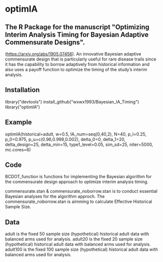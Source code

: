 # optimIA
## The R Package for the manuscript "Optimizing Interim Analysis Timing for Bayesian Adaptive Commensurate Designs". 
(https://arxiv.org/abs/1905.07456). An innovative Bayesian adaptive commensurate design that is particularly useful for rare disease trails since it has the capability to borrow adaptively from historical information and also uses a payoff function to optimize the timing of the study’s interim analysis.

## Installation
library("devtools")
install_github("wxwx1993/Bayesian_IA_Timing")
library("optimIA")

## Example
optimIA(historical=adult,
        w=0.5,
        IA_num=seq(0,40,2),
        N=40,
        p_l=0.25,
        p_0=0.975,
        p_u=c(0.96,0.998,0.002),
        delta_0=0,
        delta_1=20,
        delta_design=25,
        delta_min=15,
        type1_level=0.05,
        sim_sd=25,
        niter=5000,
        mc.cores=6)
        
## Code
BCDOT_function is functions for implementing the Bayesian algorithm for the commensurate design approach to optimize interim analysis timing.

commensurate.stan & commensurate_noborrow.stan is to conduct essential Bayesian analyses for the algorithm approch. The commensurate_noborrow.stan is aimming to calculate Effective Historical Sample Size.

## Data
adult is the fixed 50 sample size (hypothetical) historical adult data with balanced arms used for analysis.
adult20 is the fixed 20 sample size (hypothetical) historical adult data with balanced arms used for analysis.
adult100 is the fixed 100 sample size (hypothetical) historical adult data with balanced arms used for analysis.


